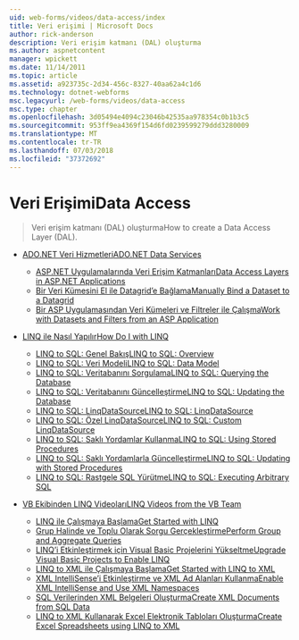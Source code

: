 ```yaml
---
uid: web-forms/videos/data-access/index
title: Veri erişimi | Microsoft Docs
author: rick-anderson
description: Veri erişim katmanı (DAL) oluşturma
ms.author: aspnetcontent
manager: wpickett
ms.date: 11/14/2011
ms.topic: article
ms.assetid: a923735c-2d34-456c-8327-40aa62a4c1d6
ms.technology: dotnet-webforms
msc.legacyurl: /web-forms/videos/data-access
msc.type: chapter
ms.openlocfilehash: 3d05494e4094c23046b42535aa978354c0b1b3c5
ms.sourcegitcommit: 953ff9ea4369f154d6fd0239599279ddd3280009
ms.translationtype: MT
ms.contentlocale: tr-TR
ms.lasthandoff: 07/03/2018
ms.locfileid: "37372692"
---
```

<a name="data-access"></a><span data-ttu-id="7fe08-103">Veri Erişimi</span><span class="sxs-lookup"><span data-stu-id="7fe08-103">Data Access</span></span>
====================
> <span data-ttu-id="7fe08-104">Veri erişim katmanı (DAL) oluşturma</span><span class="sxs-lookup"><span data-stu-id="7fe08-104">How to create a Data Access Layer (DAL).</span></span>


- [<span data-ttu-id="7fe08-105">ADO.NET Veri Hizmetleri</span><span class="sxs-lookup"><span data-stu-id="7fe08-105">ADO.NET Data Services</span></span>](adonet-data-services/index.md)

    - [<span data-ttu-id="7fe08-106">ASP.NET Uygulamalarında Veri Erişim Katmanları</span><span class="sxs-lookup"><span data-stu-id="7fe08-106">Data Access Layers in ASP.NET Applications</span></span>](adonet-data-services/data-access-layers-in-aspnet-applications.md)
    - [<span data-ttu-id="7fe08-107">Bir Veri Kümesini El ile Datagrid’e Bağlama</span><span class="sxs-lookup"><span data-stu-id="7fe08-107">Manually Bind a Dataset to a Datagrid</span></span>](adonet-data-services/how-to-manually-bind-a-dataset-to-a-datagrid.md)
    - [<span data-ttu-id="7fe08-108">Bir ASP Uygulamasından Veri Kümeleri ve Filtreler ile Çalışma</span><span class="sxs-lookup"><span data-stu-id="7fe08-108">Work with Datasets and Filters from an ASP Application</span></span>](adonet-data-services/how-to-work-with-datasets-and-filters-from-an-asp-application.md)
- [<span data-ttu-id="7fe08-109">LINQ ile Nasıl Yapılır</span><span class="sxs-lookup"><span data-stu-id="7fe08-109">How Do I with LINQ</span></span>](how-do-i-with-linq/index.md)

    - [<span data-ttu-id="7fe08-110">LINQ to SQL: Genel Bakış</span><span class="sxs-lookup"><span data-stu-id="7fe08-110">LINQ to SQL: Overview</span></span>](how-do-i-with-linq/how-do-i-linq-to-sql-overview.md)
    - [<span data-ttu-id="7fe08-111">LINQ to SQL: Veri Modeli</span><span class="sxs-lookup"><span data-stu-id="7fe08-111">LINQ to SQL: Data Model</span></span>](how-do-i-with-linq/how-do-i-linq-to-sql-data-model.md)
    - [<span data-ttu-id="7fe08-112">LINQ to SQL: Veritabanını Sorgulama</span><span class="sxs-lookup"><span data-stu-id="7fe08-112">LINQ to SQL: Querying the Database</span></span>](how-do-i-with-linq/how-do-i-linq-to-sql-querying-the-database.md)
    - [<span data-ttu-id="7fe08-113">LINQ to SQL: Veritabanını Güncelleştirme</span><span class="sxs-lookup"><span data-stu-id="7fe08-113">LINQ to SQL: Updating the Database</span></span>](how-do-i-with-linq/how-do-i-linq-to-sql-updating-the-database.md)
    - [<span data-ttu-id="7fe08-114">LINQ to SQL: LinqDataSource</span><span class="sxs-lookup"><span data-stu-id="7fe08-114">LINQ to SQL: LinqDataSource</span></span>](how-do-i-with-linq/how-do-i-linq-to-sql-linqdatasource.md)
    - [<span data-ttu-id="7fe08-115">LINQ to SQL: Özel LinqDataSource</span><span class="sxs-lookup"><span data-stu-id="7fe08-115">LINQ to SQL: Custom LinqDataSource</span></span>](how-do-i-with-linq/how-do-i-linq-to-sql-custom-linqdatasource.md)
    - [<span data-ttu-id="7fe08-116">LINQ to SQL: Saklı Yordamlar Kullanma</span><span class="sxs-lookup"><span data-stu-id="7fe08-116">LINQ to SQL: Using Stored Procedures</span></span>](how-do-i-with-linq/how-do-i-linq-to-sql-using-stored-procedures.md)
    - [<span data-ttu-id="7fe08-117">LINQ to SQL: Saklı Yordamlarla Güncelleştirme</span><span class="sxs-lookup"><span data-stu-id="7fe08-117">LINQ to SQL: Updating with Stored Procedures</span></span>](how-do-i-with-linq/how-do-i-linq-to-sql-updating-with-stored-procedures.md)
    - [<span data-ttu-id="7fe08-118">LINQ to SQL: Rastgele SQL Yürütme</span><span class="sxs-lookup"><span data-stu-id="7fe08-118">LINQ to SQL: Executing Arbitrary SQL</span></span>](how-do-i-with-linq/how-do-i-linq-to-sql-executing-arbitrary-sql.md)
- [<span data-ttu-id="7fe08-119">VB Ekibinden LINQ Videoları</span><span class="sxs-lookup"><span data-stu-id="7fe08-119">LINQ Videos from the VB Team</span></span>](linq-videos-from-the-vb-team/index.md)

    - [<span data-ttu-id="7fe08-120">LINQ ile Çalışmaya Başlama</span><span class="sxs-lookup"><span data-stu-id="7fe08-120">Get Started with LINQ</span></span>](linq-videos-from-the-vb-team/how-do-i-get-started-with-linq.md)
    - [<span data-ttu-id="7fe08-121">Grup Halinde ve Toplu Olarak Sorgu Gerçekleştirme</span><span class="sxs-lookup"><span data-stu-id="7fe08-121">Perform Group and Aggregate Queries</span></span>](linq-videos-from-the-vb-team/how-do-i-perform-group-and-aggregate-queries.md)
    - [<span data-ttu-id="7fe08-122">LINQ’i Etkinleştirmek için Visual Basic Projelerini Yükseltme</span><span class="sxs-lookup"><span data-stu-id="7fe08-122">Upgrade Visual Basic Projects to Enable LINQ</span></span>](linq-videos-from-the-vb-team/how-do-i-upgrade-visual-basic-projects-to-enable-linq.md)
    - [<span data-ttu-id="7fe08-123">LINQ to XML ile Çalışmaya Başlama</span><span class="sxs-lookup"><span data-stu-id="7fe08-123">Get Started with LINQ to XML</span></span>](linq-videos-from-the-vb-team/how-do-i-get-started-with-linq-to-xml.md)
    - [<span data-ttu-id="7fe08-124">XML IntelliSense’i Etkinleştirme ve XML Ad Alanları Kullanma</span><span class="sxs-lookup"><span data-stu-id="7fe08-124">Enable XML IntelliSense and Use XML Namespaces</span></span>](linq-videos-from-the-vb-team/how-do-i-enable-xml-intellisense-and-use-xml-namespaces.md)
    - [<span data-ttu-id="7fe08-125">SQL Verilerinden XML Belgeleri Oluşturma</span><span class="sxs-lookup"><span data-stu-id="7fe08-125">Create XML Documents from SQL Data</span></span>](linq-videos-from-the-vb-team/how-do-i-create-xml-documents-from-sql-data.md)
    - [<span data-ttu-id="7fe08-126">LINQ to XML Kullanarak Excel Elektronik Tabloları Oluşturma</span><span class="sxs-lookup"><span data-stu-id="7fe08-126">Create Excel Spreadsheets using LINQ to XML</span></span>](linq-videos-from-the-vb-team/how-do-i-create-excel-spreadsheets-using-linq-to-xml.md)
